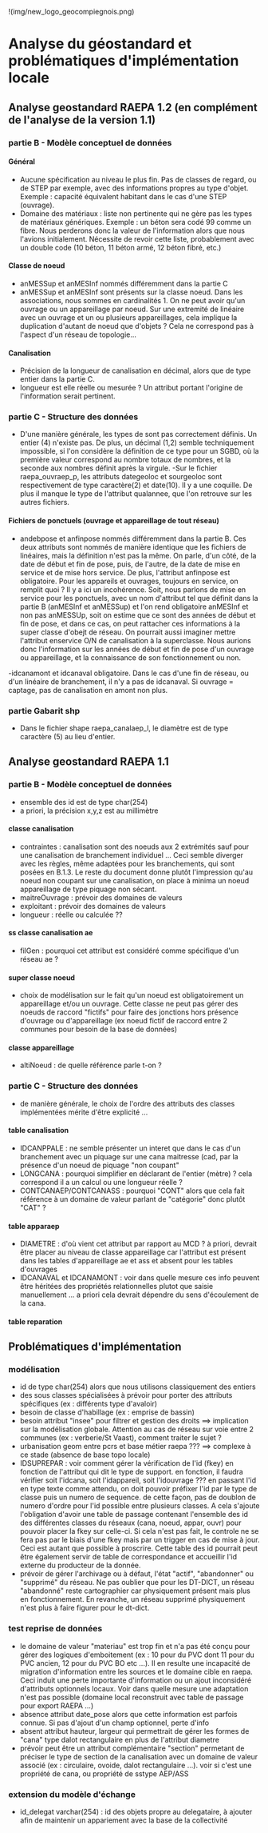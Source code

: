 !(img/new_logo_geocompiegnois.png)

# Analyse du géostandard et problématiques d'implémentation locale

## Analyse geostandard RAEPA 1.2 (en complément de l'analyse de la version 1.1)

### partie B - Modèle conceptuel de données

#### Général

- Aucune spécification au niveau le plus fin. Pas de classes de regard, ou de STEP par exemple, avec des informations propres au type d'objet. Exemple : capacité équivalent habitant dans le cas d'une STEP (ouvrage).
- Domaine des matériaux : liste non pertinente qui ne gère pas les types de matériaux génériques. Exemple : un béton sera codé 99 comme un fibre. Nous perderons donc la valeur de l'information alors que nous l'avions initialement. Nécessite de revoir cette liste, probablement avec un double code (10 béton, 11 béton armé, 12 béton fibré, etc.)

#### Classe de noeud

- anMESSup et anMESInf nommés différemment dans la partie C
- anMESSup et anMESInf sont présents sur la classe noeud. Dans les associations, nous sommes en cardinalités 1. On ne peut avoir qu'un ouvrage ou un appareillage par noeud. Sur une extremité de linéaire avec un ouvrage et un ou plusieurs appareillages, cela implique la duplication d'autant de noeud que d'objets ? Cela ne correspond pas à l'aspect d'un réseau de topologie...


#### Canalisation

- Précision de la longueur de canalisation en décimal, alors que de type entier dans la partie C.
- longueur est elle réelle ou mesurée ? Un attribut portant l'origine de l'information serait pertinent.

### partie C - Structure des données

- D'une manière générale, les types de sont pas correctement définis. Un entier (4) n'existe pas. De plus, un décimal (1,2) semble techniquement impossible, si l'on considère la définition de ce type pour un SGBD, où la première valeur correspond au nombre totaux de nombres, et la seconde aux nombres définit après la virgule.
-Sur le fichier raepa_ouvraep_p, les attributs dategeoloc et sourgeoloc sont respectivement de type caractère(2) et date(10). Il y a une coquille. De plus il manque le type de l'attribut qualannee, que l'on retrouve sur les autres fichiers.


#### Fichiers de ponctuels (ouvrage et appareillage de tout réseau)

- andebpose et anfinpose nommés différemment dans la partie B. Ces deux attributs sont nommés de manière identique que les fichiers de linéaires, mais la définition n'est pas la même. On parle, d'un côté, de la date de début et fin de pose, puis, de l'autre, de la date de mise en service et de mise hors service.
De plus, l'attribut anfinpose est obligatoire. Pour les appareils et ouvrages, toujours en service, on remplit quoi ?
Il y a ici un incohérence. Soit, nous parlons de mise en service pour les ponctuels, avec un nom d'attribut tel que définit dans la partie B (anMESInf et anMESSup) et l'on rend obligatoire anMESInf et non pas anMESSUp, soit on estime que ce sont des années de début et fin de pose, et dans ce cas, on peut rattacher ces informations à la super classe d'obejt de réseau. 
On pourrait aussi imaginer mettre l'attribut enservice O/N de canalisation à la superclasse. Nous aurions donc l'information sur les années de début et fin de pose d'un ouvrage ou appareillage, et la connaissance de son fonctionnement ou non.

-idcanamont et idcanaval obligatoire. Dans le cas d'une fin de réseau, ou d'un linéaire de branchement, il n'y a pas de idcanaval. Si ouvrage = captage, pas de canalisation en amont non plus.

### partie Gabarit shp

- Dans le fichier shape raepa_canalaep_l, le diamètre est de type caractère (5) au lieu d'entier.

## Analyse geostandard RAEPA 1.1

### partie B - Modèle conceptuel de données

- ensemble des id est de type char(254)
- a priori, la précision x,y,z est au millimètre

#### classe canalisation

- contraintes : canalisation sont des noeuds aux 2 extrémités sauf pour une canalisation de branchement individuel ...
Ceci semble diverger avec les règles, même adaptées pour les branchements, qui sont posées en B.1.3. Le reste du document donne plutôt l'impression qu'au noeud non coupant sur une canalisation, on place à minima un noeud appareillage de type piquage non sécant.
- maitreOuvrage : prévoir des domaines de valeurs
- exploitant : prévoir des domaines de valeurs
- longueur : réelle ou calculée ??

#### ss classe canalisation ae

- filGen : pourquoi cet attribut est considéré comme spécifique d'un réseau ae ?

#### super classe noeud

- choix de modélisation sur le fait qu'un noeud est obligatoirement un appareillage et/ou un ouvrage. Cette classe ne peut pas gérer des noeuds de raccord "fictifs" pour faire des jonctions hors présence d'ouvrage ou d'appareillage (ex noeud fictif de raccord entre 2 communes pour besoin de la base de données)

#### classe appareillage

- altiNoeud : de quelle référence parle t-on ?

### partie C - Structure des données

- de manière générale, le choix de l'ordre des attributs des classes implémentées mérite d'être explicité ...

#### table canalisation

- IDCANPPALE : ne semble présenter un interet que dans le cas d'un branchement avec un piquage sur une cana maitresse (cad, par la présence d'un noeud de piquage "non coupant" 
- LONGCANA : pourquoi simplifier en déclarant de l'entier (mètre) ? cela correspond il a un calcul ou une longueur réelle ?
- CONTCANAEP/CONTCANASS : pourquoi "CONT" alors que cela fait référence à un domaine de valeur parlant de "catégorie" donc plutôt "CAT" ?

#### table apparaep

- DIAMETRE : d'où vient cet attribut par rapport au MCD ? à priori, devrait être placer au niveau de classe appareillage car l'attribut est présent dans les tables d'appareillage ae et ass et absent pour les tables d'ouvrages
- IDCANAVAL et IDCANAMONT : voir dans quelle mesure ces info peuvent être héritées des propriétés relationnelles plutot que saisie manuellement ... a priori cela devrait dépendre du sens d'écoulement de la cana.

#### table reparation


## Problématiques d'implémentation

### modélisation

- id de type char(254) alors que nous utilisons classiquement des entiers
- des sous classes spécialisées à prévoir pour porter des attributs spécifiques (ex : différents type d'avaloir)
- besoin de classe d'habillage (ex : emprise de bassin)
- besoin attribut "insee" pour filtrer et gestion des droits ==> implication sur la modélisation globale. Attention au cas de réseau sur voie entre 2 communes (ex : verberie/St Vaast), comment traiter le sujet ?
- urbanisation geom entre pcrs et base métier raepa ??? ==> complexe à ce stade (absence de base topo locale)
- IDSUPREPAR : voir comment gérer la vérification de l'id (fkey) en fonction de l'attribut qui dit le type de support. en fonction, il faudra vérifier soit l'idcana, soit l'idappareil, soit l'idouvrage ??? en passant l'id en type texte comme attendu, on doit pouvoir préfixer l'id par le type de classe puis un numero de sequence. de cette façon, pas de doublon de numero d'ordre pour l'id possible entre plusieurs classes. A cela s'ajoute l'obligation d'avoir une table de passage contenant l'ensemble des id des différentes classes du réseaux (cana, noeud, appar, ouvr) pour pouvoir placer la fkey sur celle-ci. Si cela n'est pas fait, le controle ne se fera pas par le biais d'une fkey mais par un trigger en cas de mise à jour. Ceci est autant que possible à proscrire. Cette table des id pourrait peut être également servir de table de correspondance et accueillir l'id externe du producteur de la donnée.
- prévoir de gérer l'archivage ou à défaut, l'état "actif", "abandonner" ou "supprimé" du réseau. Ne pas oublier que pour les DT-DICT, un réseau "abandonné" reste cartographier car physiquement présent mais plus en fonctionnement. En revanche, un réseau supprimé physiquement n'est plus à faire figurer pour le dt-dict.

### test reprise de données

- le domaine de valeur "materiau" est trop fin et n'a pas été conçu pour gérer des logiques d'emboitement (ex : 10 pour du PVC dont 11 pour du PVC ancien, 12 pour du PVC BO etc ...). Il en resulte une incapacité de migration d'information entre les sources et le domaine cible en raepa. Ceci induit une perte importante d'information ou un ajout inconsidéré d'attributs optionnels locaux. Voir dans quelle mesure une adaptation n'est pas possible (domaine local reconstruit avec table de passage pour export RAEPA ...)
- absence attribut date_pose alors que cette information est parfois connue. Si pas d'ajout d'un champ optionnel, perte d'info
- absent attribut hauteur, largeur qui permettrait de gérer les formes de "cana" type dalot rectangulaire en plus de l'attribut diametre
- prévoir peut être un attribut complémentaire "section" permetant de préciser le type de section de la canalisation avec un domaine de valeur associé (ex : circulaire, ovoide, dalot rectangulaire ...). voir si c'est une propriété de cana, ou propriété de sstype AEP/ASS 

### extension du modèle d'échange

- id_delegat varchar(254) : id des objets propre au delegataire, à ajouter afin de maintenir un appariement avec la base de la collectivité
